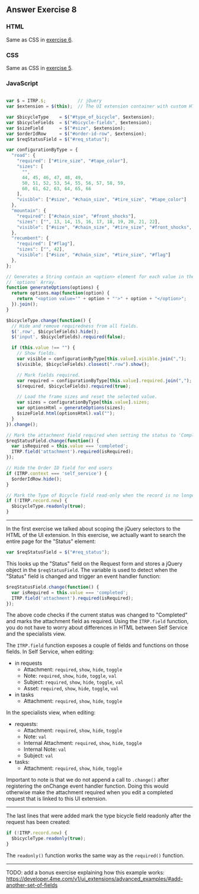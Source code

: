 ## Answer Exercise 8

### HTML

Same as CSS in [exercise 6](answer-06-detecting-self-service.md).

### CSS

Same as CSS in [exercise 5](answer-05-using-dynamic-options.md).

### JavaScript

``` js

var $ = ITRP.$;            // jQuery
var $extension = $(this);  // The UI extension container with custom HTML

var $bicycleType    = $("#type_of_bicycle", $extension);
var $bicycleFields  = $("#bicycle-fields", $extension);
var $sizeField      = $("#size", $extension);
var $orderIdRow     = $("#order-id-row", $extension);
var $reqStatusField = $("#req_status");

var configurationByType = {
  "road": {
    "required": ["#tire_size", "#tape_color"],
    "sizes": [
      "",
      44, 45, 46, 47, 48, 49,
      50, 51, 52, 53, 54, 55, 56, 57, 58, 59,
      60, 61, 62, 63, 64, 65, 66
    ],
    "visible": ["#size", "#chain_size", "#tire_size", "#tape_color"]
  },
  "mountain": {
    "required": ["#chain_size", "#front_shocks"],
    "sizes": ["", 13, 14, 15, 16, 17, 18, 19, 20, 21, 22],
    "visible": ["#size", "#chain_size", "#tire_size", "#front_shocks", "#rear_shocks"]
  },
  "recumbent": {
    "required": ["#flag"],
    "sizes": ["", 42],
    "visible": ["#size", "#chain_size", "#tire_size", "#flag"]
  },
};

// Generates a String contain an <option> element for each value in the
// `options` Array.
function generateOptions(options) {
  return options.map(function(option) {
    return "<option value='" + option + "'>" + option + "</option>";
  }).join();
}

$bicycleType.change(function() {
  // Hide and remove requiredness from all fields.
  $('.row', $bicycleFields).hide();
  $('input', $bicycleFields).required(false);

  if (this.value !== "") {
    // Show fields.
    var visible = configurationByType[this.value].visible.join(",");
    $(visible, $bicycleFields).closest(".row").show();

    // Mark fields required.
    var required = configurationByType[this.value].required.join(",");
    $(required, $bicycleFields).required(true);

    // Load the frame sizes and reset the selected value.
    var sizes = configurationByType[this.value].sizes;
    var optionsHtml = generateOptions(sizes);
    $sizeField.html(optionsHtml).val("");
  }
}).change();

// Mark the attachment field required when setting the status to 'Completed'
$reqStatusField.change(function() {
  var isRequired = this.value === 'completed';
  ITRP.field('attachment').required(isRequired);
});

// Hide the Order ID field for end users
if (ITRP.context === 'self_service') {
  $orderIdRow.hide();
}

// Mark the Type of Bicycle field read-only when the record is no longer new.
if (!ITRP.record.new) {
  $bicycleType.readonly(true);
}
```

---

In the first exercise we talked about scoping the jQuery selectors to the HTML
of the UI extension. In this exercise, we actually want to search the entire
page for the "Status" element:

``` js
var $reqStatusField = $("#req_status");
```

This looks up the "Status" field on the Request form and stores a jQuery
object in the `$reqStatusField`. The variable is used to detect when the
"Status" field is changed and trigger an event handler function:

``` js
$reqStatusField.change(function() {
  var isRequired = this.value === 'completed';
  ITRP.field('attachment').required(isRequired);
});
```

The above code checks if the current status was changed to "Completed" and marks
the attachment field as required. Using the `ITRP.field` function, you do not
have to worry about differences in HTML between Self Service and the specialists
view.

The `ITRP.field` function exposes a couple of fields and functions on those
fields. In Self Service, when editing:

* in requests
    * Attachment: `required`, `show`, `hide`, `toggle`
    * Note: `required`, `show`, `hide`, `toggle`, `val`
    * Subject: `required`, `show`, `hide`, `toggle`, `val`
    * Asset: `required`, `show`, `hide`, `toggle`, `val`
* in tasks
    * Attachment: `required`, `show`, `hide`, `toggle`

In the specialists view, when editing:

* requests:
    * Attachment: `required`, `show`, `hide`, `toggle`
    * Note: `val`
    * Internal Attachment: `required`, `show`, `hide`, `toggle`
    * Internal Note: `val`
    * Subject: `val`
* tasks:
    * Attachment: `required`, `show`, `hide`, `toggle`

Important to note is that we do not append a call to `.change()` after
registering the onChange event handler function. Doing this would otherwise make
the attachment required when you edit a completed request that is linked to this
UI extension.

---

The last lines that were added mark the type bicycle field readonly after the
request has been created:

``` js
if (!ITRP.record.new) {
  $bicycleType.readonly(true);
}
```

The `readonly()` function works the same way as the `required()` function.

---

TODO: add a bonus exercise explaining how this example works:
https://developer.4me.com/v1/ui_extensions/advanced_examples/#add-another-set-of-fields

